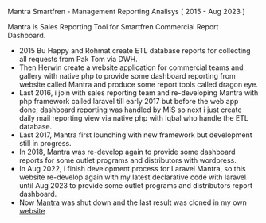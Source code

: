 Mantra Smartfren - Management Reporting Analisys [ 2015 - Aug 2023 ]

Mantra is Sales Reporting Tool for Smartfren Commercial Report Dashboard.
- 2015 Bu Happy and Rohmat create ETL database reports for collecting all requests from Pak Tom via DWH.
- Then Herwin create a website application for commercial teams and gallery with native php to provide some dashboard reporting from website called Mantra and produce some report tools called dragon eye.
- Last 2016, i join with sales reporting team and re-developing Mantra with php framework called laravel till early 2017 but before the web app done, dashboard reporting was handled by MIS so next i just create daily mail reporting view via native php with Iqbal who handle the ETL database.
- Last 2017, Mantra first lounching with new framework but development still in progress.
- In 2018, Mantra was re-develop again to provide some dashboard reports for some outlet programs and distributors with wordpress.
- In Aug 2022, i finish development process for Laravel Mantra, so this website re-develop again with my latest declarative code with laravel until Aug 2023 to provide some outlet programs and distributors report dashboard.
- Now [Mantra](https://mantra.smartfren.com) was shut down and the last result was cloned in my own [website](https://smartfren.incodiy.com)
